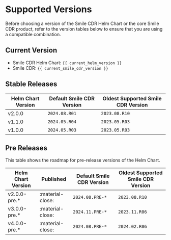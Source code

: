 # Supported Versions
Before choosing a version of the Smile CDR Helm Chart or the core Smile CDR product, refer to the version tables below to ensure that you are using a compatible combination.

## Current Version
* Smile CDR Helm Chart: `{{ current_helm_version }}`
* Smile CDR: `{{ current_smile_cdr_version }}`

<!-- ## Next Smile CDR Version
* Helm: `{{ next_smile_cdr_version_ }}`
* CDR: `{{ next_smile_cdr_version }}` -->

## Stable Releases

<!-- {{ version_matrix_stable }} -->

| Helm Chart Version | Default Smile CDR Version | Oldest Supported Smile CDR Version |
| ------------------ | ------------------------- | ---------------------------------- |
| v2.0.0             | `2024.08.R01`             | `2023.08.R10`                      |
| v1.1.0             | `2024.05.R04`             | `2023.05.R03`                      |
| v1.0.0             | `2024.05.R03`             | `2023.05.R03`                      |

## Pre Releases

<!-- {{ version_matrix_devel }} -->
This table shows the roadmap for pre-release versions of the Helm Chart.

| Helm Chart Version | Published | Default Smile CDR Version | Oldest Supported Smile CDR Version |
| ------------------ | --------- | ------------------------ | ---------------------------------- |
| v2.0.0-pre.*       |:material-close:| `2024.08.PRE-*`           | `2023.08.R10`                      |
| v3.0.0-pre.*       |:material-close:| `2024.11.PRE-*`           | `2023.11.R06`                      |
| v4.0.0-pre.*       |:material-close:| `2024.08.PRE-*`           | `2024.02.R06`                      |
